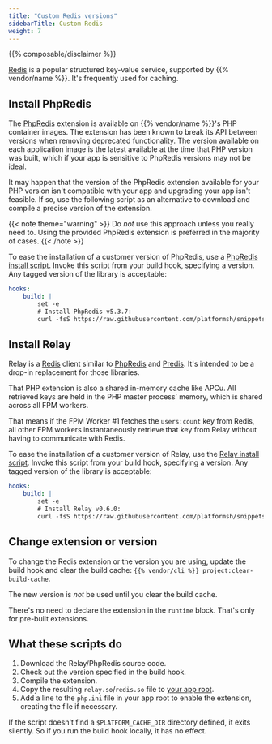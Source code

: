 ```yaml
---
title: "Custom Redis versions"
sidebarTitle: Custom Redis
weight: 7
---
```


{{% composable/disclaimer %}}

[Redis](../../add-services/redis.md) is a popular structured key-value service, supported by {{% vendor/name %}}.
It's frequently used for caching.

## Install PhpRedis

The [PhpRedis](https://github.com/phpredis/phpredis) extension is available on {{% vendor/name %}}'s PHP container images.
The extension has been known to break its API between versions when removing deprecated functionality.
The version available on each application image is the latest available at the time that PHP version was built,
which if your app is sensitive to PhpRedis versions may not be ideal.

It may happen that the version of the PhpRedis extension available for your PHP version
isn't compatible with your app and upgrading your app isn't feasible.
If so, use the following script as an alternative to download and compile a precise version of the extension.

{{< note theme="warning" >}}
Do *not* use this approach unless you really need to.
Using the provided PhpRedis extension is preferred in the majority of cases.
{{< /note >}}

To ease the installation of a customer version of PhpRedis, use a [PhpRedis install script](https://github.com/platformsh/snippets/blob/main/src/install-phpredis.sh).
Invoke this script from your build hook, specifying a version.
Any tagged version of the library is acceptable:

```yaml {configFile="app"}
hooks:
    build: |
        set -e
        # Install PhpRedis v5.3.7:
        curl -fsS https://raw.githubusercontent.com/platformsh/snippets/main/src/install-phpredis.sh | { bash /dev/fd/3 5.3.7 ; } 3<&0
```
## Install Relay

Relay is a [Redis](../../add-services/redis.md) client
similar to [PhpRedis](https://github.com/phpredis/phpredis) and
[Predis](https://github.com/predis/predis).
It's intended to be a drop-in replacement for those libraries.

That PHP extension is also a shared in-memory cache like APCu. All retrieved keys are held in the PHP master process’ memory, which is shared across all FPM workers.

That means if the FPM Worker #1 fetches the `users:count` key from Redis,
all other FPM workers instantaneously retrieve that key from Relay without having to communicate with Redis.

To ease the installation of a customer version of Relay, use the [Relay install script](https://github.com/platformsh/snippets/blob/main/src/install-relay.sh).
Invoke this script from your build hook, specifying a version.
Any tagged version of the library is acceptable:

```yaml {configFile="app"}
hooks:
    build: |
        set -e
        # Install Relay v0.6.0:
        curl -fsS https://raw.githubusercontent.com/platformsh/snippets/main/src/install-relay.sh | { bash /dev/fd/3 v0.6.0 ; } 3<&0
```
## Change extension or version

To change the Redis extension or the version you are using, update the build hook and clear the build cache: `{{% vendor/cli %}} project:clear-build-cache`.

The new version is *not* be used until you clear the build cache.

There's no need to declare the extension in the `runtime` block.
That's only for pre-built extensions.

## What these scripts do

1. Download the Relay/PhpRedis source code.
2. Check out the version specified in the build hook.
3. Compile the extension.
4. Copy the resulting `relay.so`/`redis.so` file to [your app root](/create-apps/app-reference/single-runtime-image.md#root-directory).
5. Add a line to the `php.ini` file in your app root to enable the extension, creating the file if necessary.

If the script doesn't find a `$PLATFORM_CACHE_DIR` directory defined, it exits silently.
So if you run the build hook locally, it has no effect.
